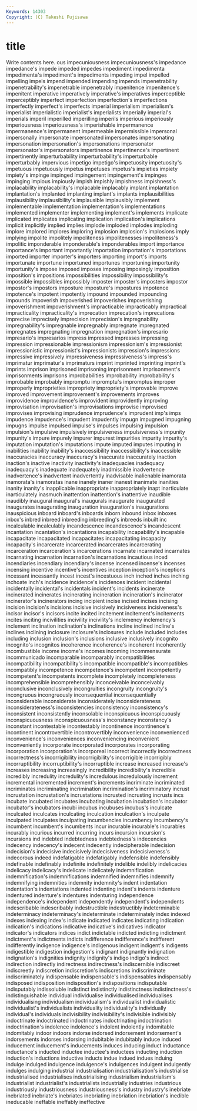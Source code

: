 ```yaml
---
Keywords: 14303 
Copyright: (C) Takeshi Fujisawa
---
```


# title

Write contents here.
ous
impecuniousness impecuniousness's impedance impedance's impede impeded impedes impediment impedimenta impedimenta's
impediment's impediments impeding impel impelled impelling impels impend impended impending
impends impenetrability impenetrability's impenetrable impenetrably impenitence impenitence's impenitent imperative imperatively
imperative's imperatives imperceptible imperceptibly imperfect imperfection imperfection's imperfections imperfectly imperfect's
imperfects imperial imperialism imperialism's imperialist imperialistic imperialist's imperialists imperially imperial's
imperials imperil imperilled imperilling imperils imperious imperiously imperiousness imperiousness's imperishable
impermanence impermanence's impermanent impermeable impermissible impersonal impersonally impersonate impersonated impersonates
impersonating impersonation impersonation's impersonations impersonator impersonator's impersonators impertinence impertinence's impertinent
impertinently imperturbability imperturbability's imperturbable imperturbably impervious impetigo impetigo's impetuosity impetuosity's
impetuous impetuously impetus impetuses impetus's impieties impiety impiety's impinge impinged
impingement impingement's impinges impinging impious impiously impish impishly impishness impishness's
implacability implacability's implacable implacably implant implantation implantation's implanted implanting implant's
implants implausibilities implausibility implausibility's implausible implausibly implement implementable implementation implementation's
implementations implemented implementer implementing implement's implements implicate implicated implicates implicating
implication implication's implications implicit implicitly implied implies implode imploded implodes
imploding implore implored implores imploring implosion implosion's implosions imply implying
impolite impolitely impoliteness impolitenesses impoliteness's impolitic imponderable imponderable's imponderables import
importance importance's important importantly importation importation's importations imported importer importer's
importers importing import's imports importunate importune importuned importunes importuning importunity
importunity's impose imposed imposes imposing imposingly imposition imposition's impositions impossibilities
impossibility impossibility's impossible impossibles impossibly imposter imposter's imposters impostor impostor's
impostors imposture imposture's impostures impotence impotence's impotent impotently impound impounded
impounding impounds impoverish impoverished impoverishes impoverishing impoverishment impoverishment's impracticable impracticably
impractical impracticality impracticality's imprecation imprecation's imprecations imprecise imprecisely imprecision imprecision's
impregnability impregnability's impregnable impregnably impregnate impregnated impregnates impregnating impregnation impregnation's
impresario impresario's impresarios impress impressed impresses impressing impression impressionable impressionism
impressionism's impressionist impressionistic impressionist's impressionists impression's impressions impressive impressively impressiveness
impressiveness's impress's imprimatur imprimatur's imprimaturs imprint imprinted imprinting imprint's imprints
imprison imprisoned imprisoning imprisonment imprisonment's imprisonments imprisons improbabilities improbability improbability's
improbable improbably impromptu impromptu's impromptus improper improperly improprieties impropriety impropriety's
improvable improve improved improvement improvement's improvements improves improvidence improvidence's improvident
improvidently improving improvisation improvisation's improvisations improvise improvised improvises improvising imprudence
imprudence's imprudent imp's imps impudence impudence's impudent impudently impugn impugned
impugning impugns impulse impulsed impulse's impulses impulsing impulsion impulsion's impulsive
impulsively impulsiveness impulsiveness's impunity impunity's impure impurely impurer impurest impurities
impurity impurity's imputation imputation's imputations impute imputed imputes imputing in
inabilities inability inability's inaccessibility inaccessibility's inaccessible inaccuracies inaccuracy inaccuracy's inaccurate
inaccurately inaction inaction's inactive inactivity inactivity's inadequacies inadequacy inadequacy's inadequate
inadequately inadmissible inadvertence inadvertence's inadvertent inadvertently inadvisable inalienable inamorata inamorata's
inamoratas inane inanely inaner inanest inanimate inanities inanity inanity's inapplicable
inappropriate inappropriately inapt inarticulate inarticulately inasmuch inattention inattention's inattentive inaudible
inaudibly inaugural inaugural's inaugurals inaugurate inaugurated inaugurates inaugurating inauguration inauguration's
inaugurations inauspicious inboard inboard's inboards inborn inbound inbox inboxes inbox's
inbred inbreed inbreeding inbreeding's inbreeds inbuilt inc incalculable incalculably incandescence
incandescence's incandescent incantation incantation's incantations incapability incapability's incapable incapacitate incapacitated
incapacitates incapacitating incapacity incapacity's incarcerate incarcerated incarcerates incarcerating incarceration incarceration's
incarcerations incarnate incarnated incarnates incarnating incarnation incarnation's incarnations incautious inced
incendiaries incendiary incendiary's incense incensed incense's incenses incensing incentive incentive's
incentives inception inception's inceptions incessant incessantly incest incest's incestuous inch
inched inches inching inchoate inch's incidence incidence's incidences incident incidental
incidentally incidental's incidentals incident's incidents incinerate incinerated incinerates incinerating incineration
incineration's incinerator incinerator's incinerators incing incipient incise incised incises incising
incision incision's incisions incisive incisively incisiveness incisiveness's incisor incisor's incisors
incite incited incitement incitement's incitements incites inciting incivilities incivility incivility's
inclemency inclemency's inclement inclination inclination's inclinations incline inclined incline's inclines
inclining inclosure inclosure's inclosures include included includes including inclusion inclusion's
inclusions inclusive inclusively incognito incognito's incognitos incoherence incoherence's incoherent incoherently
incombustible income income's incomes incoming incommensurate incommunicado incomparable incomparably incompatibilities
incompatibility incompatibility's incompatible incompatible's incompatibles incompatibly incompetence incompetence's incompetent incompetently
incompetent's incompetents incomplete incompletely incompleteness incomprehensible incomprehensibly inconceivable inconceivably inconclusive
inconclusively incongruities incongruity incongruity's incongruous incongruously inconsequential inconsequentially inconsiderable inconsiderate
inconsiderately inconsiderateness inconsiderateness's inconsistencies inconsistency inconsistency's inconsistent inconsistently inconsolable inconspicuous
inconspicuously inconspicuousness inconspicuousness's inconstancy inconstancy's inconstant incontestable incontestably incontinence incontinence's
incontinent incontrovertible incontrovertibly inconvenience inconvenienced inconvenience's inconveniences inconveniencing inconvenient inconveniently
incorporate incorporated incorporates incorporating incorporation incorporation's incorporeal incorrect incorrectly incorrectness
incorrectness's incorrigibility incorrigibility's incorrigible incorrigibly incorruptibility incorruptibility's incorruptible increase increased
increase's increases increasing increasingly incredibility incredibility's incredible incredibly incredulity incredulity's
incredulous incredulously increment incremental incremented increment's increments incriminate incriminated incriminates
incriminating incrimination incrimination's incriminatory incrust incrustation incrustation's incrustations incrusted incrusting
incrusts incs incubate incubated incubates incubating incubation incubation's incubator incubator's
incubators incubi incubus incubuses incubus's inculcate inculcated inculcates inculcating inculcation
inculcation's inculpate inculpated inculpates inculpating incumbencies incumbency incumbency's incumbent incumbent's
incumbents incur incurable incurable's incurables incurably incurious incurred incurring incurs
incursion incursion's incursions ind indebted indebtedness indebtedness's indecencies indecency indecency's
indecent indecently indecipherable indecision indecision's indecisive indecisively indecisiveness indecisiveness's indecorous
indeed indefatigable indefatigably indefensible indefensibly indefinable indefinably indefinite indefinitely indelible
indelibly indelicacies indelicacy indelicacy's indelicate indelicately indemnification indemnification's indemnifications indemnified
indemnifies indemnify indemnifying indemnities indemnity indemnity's indent indentation indentation's indentations
indented indenting indent's indents indenture indentured indenture's indentures indenturing independence
independence's independent independently independent's independents indescribable indescribably indestructible indestructibly indeterminable
indeterminacy indeterminacy's indeterminate indeterminately index indexed indexes indexing index's indicate
indicated indicates indicating indication indication's indications indicative indicative's indicatives indicator
indicator's indicators indices indict indictable indicted indicting indictment indictment's indictments
indicts indifference indifference's indifferent indifferently indigence indigence's indigenous indigent indigent's
indigents indigestible indigestion indigestion's indignant indignantly indignation indignation's indignities indignity
indignity's indigo indigo's indirect indirection indirectly indirectness indirectness's indiscernible indiscreet
indiscreetly indiscretion indiscretion's indiscretions indiscriminate indiscriminately indispensable indispensable's indispensables indispensably
indisposed indisposition indisposition's indispositions indisputable indisputably indissoluble indistinct indistinctly indistinctness
indistinctness's indistinguishable individual individualise individualised individualises individualising individualism individualism's individualist
individualistic individualist's individualists individuality individuality's individually individual's individuals indivisibility indivisibility's
indivisible indivisibly indoctrinate indoctrinated indoctrinates indoctrinating indoctrination indoctrination's indolence indolence's
indolent indolently indomitable indomitably indoor indoors indorse indorsed indorsement indorsement's
indorsements indorses indorsing indubitable indubitably induce induced inducement inducement's inducements
induces inducing induct inductance inductance's inducted inductee inductee's inductees inducting
induction induction's inductions inductive inducts indue indued indues induing indulge
indulged indulgence indulgence's indulgences indulgent indulgently indulges indulging industrial industrialisation
industrialisation's industrialise industrialised industrialises industrialising industrialism industrialism's industrialist industrialist's industrialists
industrially industries industrious industriously industriousness industriousness's industry industry's inebriate inebriated
inebriate's inebriates inebriating inebriation inebriation's inedible ineducable ineffable ineffably ineffective
